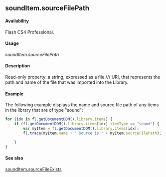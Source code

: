 ## soundItem.sourceFilePath

#### Availability

Flash CS4 Professional.

#### Usage

*soundItem.sourceFilePath*

#### Description

Read-only property: a string, expressed as a file:/// URI, that represents the path and name of the file that was imported into the Library.

#### Example

The following example displays the name and source file path of any items in the library that are of type "sound":

```javascript
for (idx in fl.getDocumentDOM().library.items) {
    if (fl.getDocumentDOM().library.items[idx].itemType == "sound") { 
        var myItem = fl.getDocumentDOM().library.items[idx]; 
        fl.trace(myItem.name + " source is " + myItem.sourceFilePath);

    }
}

```
#### See also

[soundItem.sourceFileExists](../SoundItem_object/soundIt10.md)
